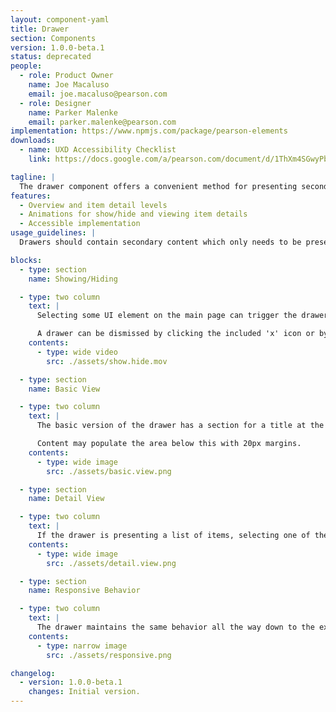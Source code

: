 ```yaml
---
layout: component-yaml
title: Drawer
section: Components
version: 1.0.0-beta.1
status: deprecated
people:
  - role: Product Owner
    name: Joe Macaluso
    email: joe.macaluso@pearson.com
  - role: Designer
    name: Parker Malenke
    email: parker.malenke@pearson.com
implementation: https://www.npmjs.com/package/pearson-elements
downloads:
  - name: UXD Accessibility Checklist
    link: https://docs.google.com/a/pearson.com/document/d/1ThXm4SGwyPb3wtlJGmOWLTRCIWERcLsjtP-jlkGjwAY/edit?usp=sharing

tagline: |
  The drawer component offers a convenient method for presenting secondary information which doesn't need to be immediately visible.
features:
  - Overview and item detail levels
  - Animations for show/hide and viewing item details
  - Accessible implementation
usage_guidelines: |
  Drawers should contain secondary content which only needs to be presented when specifically requested by the user, such as help information.

blocks:
  - type: section
    name: Showing/Hiding

  - type: two column
    text: |
      Selecting some UI element on the main page can trigger the drawer to slide in from the right, for example clicking 'Help' in the header.

      A drawer can be dismissed by clicking the included 'x' icon or by selecting the trigger element again.
    contents:
      - type: wide video
        src: ./assets/show.hide.mov

  - type: section
    name: Basic View

  - type: two column
    text: |
      The basic version of the drawer has a section for a title at the top and a built in close 'x' icon.

      Content may populate the area below this with 20px margins.
    contents:
      - type: wide image
        src: ./assets/basic.view.png

  - type: section
    name: Detail View

  - type: two column
    text: |
      If the drawer is presenting a list of items, selecting one of them should transition the drawer to the detail view. This adds a back label and icon for returning to the originating view.
    contents:
      - type: wide image
        src: ./assets/detail.view.png

  - type: section
    name: Responsive Behavior

  - type: two column
    text: |
      The drawer maintains the same behavior all the way down to the extra small breakpoint, at which point it begins taking up 100% of the viewport width.
    contents:
      - type: narrow image
        src: ./assets/responsive.png

changelog:
  - version: 1.0.0-beta.1
    changes: Initial version.
---
```

